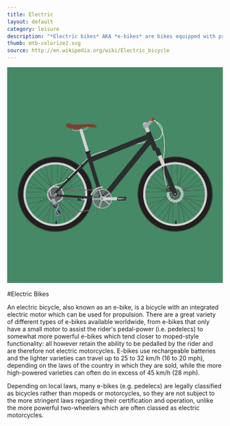 ```yaml
---
title: Electric
layout: default
category: leisure
description: "*Electric bikes* AKA *e-bikes* are bikes equipped with propulsion assisting electric motors"
thumb: mtb-colorize2.svg
source: http://en.wikipedia.org/wiki/Electric_bicycle
---
```


![Electric bike photo](../img/bikes/mtb-colorize2.svg)

#Electric Bikes

An electric bicycle, also known as an e-bike, is a bicycle with an integrated electric motor which can be used for propulsion. There are a great variety of different types of e-bikes available worldwide, from e-bikes that only have a small motor to assist the rider's pedal-power (i.e. pedelecs) to somewhat more powerful e-bikes which tend closer to moped-style functionality: all however retain the ability to be pedalled by the rider and are therefore not electric motorcycles. E-bikes use rechargeable batteries and the lighter varieties can travel up to 25 to 32 km/h (16 to 20 mph), depending on the laws of the country in which they are sold, while the more high-powered varieties can often do in excess of 45 km/h (28 mph).

Depending on local laws, many e-bikes (e.g. pedelecs) are legally classified as bicycles rather than mopeds or motorcycles, so they are not subject to the more stringent laws regarding their certification and operation, unlike the more powerful two-wheelers which are often classed as electric motorcycles.